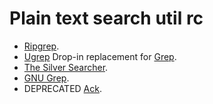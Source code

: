 # Plain text search util rc

* [Ripgrep][rg].
* [Ugrep][ug] Drop-in replacement for [Grep][].
* [The Silver Searcher][ag].
* [GNU Grep][grep].
* DEPRECATED [Ack][].

[ack]: https://github.com/samaaron/ack
[ag]: https://github.com/ggreer/the_silver_searcher
[grep]: https://gnu.org/software/grep "GNU Grep"
[rg]: https://github.com/burntsushi/ripgrep
[ug]: https://github.com/genivia/ugrep
